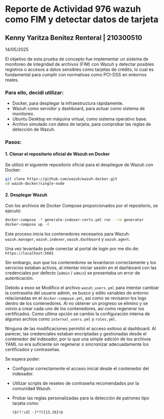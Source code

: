 # Reporte de Actividad 976 wazuh como FIM y detectar datos de tarjeta
## Kenny Yaritza Benitez Renteral | 210300510  
14/05/2025  

El objetivo de esta prueba de concepto fue implementar un sistema de monitoreo de integridad de archivos (FIM) con Wazuh y detectar posibles registros o accesos a datos sensibles como tarjetas de crédito, lo cual es fundamental para cumplir con normativas como PCI-DSS en entornos reales.

### Para ello, decidi utilizar:

- Docker, para desplegar la infraestructura rápidamente.
- Wazuh como servidor y dashboard, para actuar como sistema de monitoreo.
- Ubuntu Desktop en máquina virtual, como sistema operativo base.
- Archivo simulado con datos de tarjeta, para comprobar las reglas de detección de Wazuh.

### Pasos:

#### 1. Clonar el repositorio oficial de Wazuh en Docker

Se utilizó el siguiente repositorio oficial para el despliegue de Wazuh con Docker:

```bash
git clone https://github.com/wazuh/wazuh-docker.git
cd wazuh-docker/single-node
````

#### 2. Desplegar Wazuh

Con los archivos de Docker Compose proporcionados por el repositorio, se ejecutó:

```bash
docker-compose -f generate-indexer-certs.yml run --rm generator
docker-compose up -d
```

Este proceso inicia los contenedores necesarios para Wazuh: `wazuh.manager`, `wazuh.indexer`, `wazuh.dashboard` y `wazuh.agent`.

Una vez levantado pude conectar al portal de login por me dio de: `https://localhost:5601`

Sin embargo, aun que los contenedores se levantaron correctamente y los servicios estaban activos, al intentar iniciar sesión en el dashboard con las credenciales por defecto (`admin` / `admin`) se presentaba un error de autenticación.

Debido a esoo se Modifico el archivo `wazuh_users.yml` para intentar cambiar la contraseña del usuario admin, se busco y edito variables de entorno relacionadas en el `docker-compose.yml`, asi como se revisaron los logs dentro de los contenedores.
Al no obtener un progreso se elimino y se volvio a crear cada uno de los contenedores, así como regenerar los certificados.
Como ultima opción se cambio la configuración interna de algunso archios como `internal_users.yml` y `roles.yml`.


Ninguna de las modificaciones permitió el acceso exitoso al dashboard. Al parecer, las credenciales estaban encriptadas y gestionadas desde el contenedor del indexador, por lo que una simple edición de los archivos YAML no era suficiente sin regenerar o sincronizar adecuadamente los certificados y contraseñas.

Se espera poder:

* Configurar correctamente el acceso inicial desde el contenedor del indexador.
* Utilizar scripts de reseteo de contraseña recomendados por la comunidad Wazuh.
* Probar las reglas personalizadas para la detección de patrones tipo tarjeta como:

  ```regex
  \b(?:\d[ -]*?){13,16}\b
  ```

